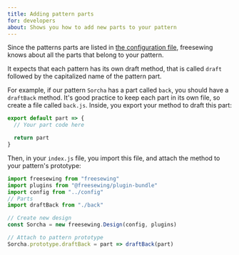```yaml
---
title: Adding pattern parts
for: developers
about: Shows you how to add new parts to your pattern
---
```


Since the patterns parts are listed
in [the configuration file](/reference/api/config/), freesewing knows about
all the parts that belong to your pattern.

It expects that each pattern has its own draft method, that is called `draft`
followed by the capitalized name of the pattern part.

For example, if our pattern `Sorcha` has a part called `back`, you should
have a `draftBack` method. It's good practice to keep each part in its own
file, so create a file called `back.js`. Inside, you export your method
to draft this part:

```js
export default part => {
  // Your part code here

  return part
}
```

Then, in your `index.js` file, you import this file, and attach the
method to your pattern's prototype:

```js
import freesewing from "freesewing"
import plugins from "@freesewing/plugin-bundle"
import config from "../config"
// Parts
import draftBack from "./back"

// Create new design
const Sorcha = new freesewing.Design(config, plugins)

// Attach to pattern prototype
Sorcha.prototype.draftBack = part => draftBack(part)
```
